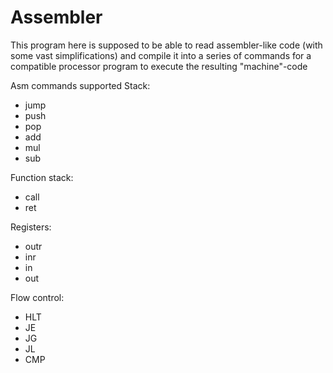 # Assembler

This program here is supposed to be able to read assembler-like code (with some vast simplifications) and compile it into a series of commands for a compatible processor program to execute the resulting "machine"-code

Asm commands supported
Stack:
- jump
- push
- pop
- add
- mul
- sub

Function stack:
- call
- ret

Registers:
- outr
- inr
- in
- out

Flow control:
- HLT
- JE
- JG
- JL
- CMP
